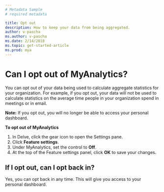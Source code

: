 ```yaml
---
# Metadata Sample
# required metadata

title: Opt out
description: How to keep your data from being aggregated.
author: v-pascha
ms.author: v-pascha
ms.date: 2/14/2018
ms.topic: get-started-article
ms.prod: mya
---
```


# Can I opt out of MyAnalytics? 

You can opt out of your data being used to calculate aggregate statistics for your organization. For example, if you opt out, your data will not be used to calculate statistics on the average time people in your organization spend in meetings or in email. 

**Note:** If you opt out, you will no longer be able to access your personal dashboard. 

**To opt out of MyAnalytics**

1. In Delve, click the gear icon to open the Settings pane.
2. Click **Feature settings**.
3. Under MyAnalytics, set the control to **Off**.
4. At the top of the Feature settings panel, click **OK** to save your changes. 
 
## If I opt out, can I opt back in? 

Yes, you can opt back in any time. This will give you access to your personal dashboard. 